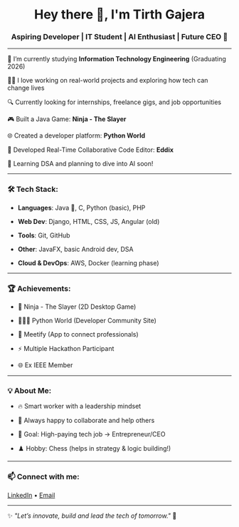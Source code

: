 <h1 align="center">Hey there 👋, I'm Tirth Gajera</h1>
<h3 align="center">Aspiring Developer | IT Student | AI Enthusiast | Future CEO 🚀</h3>

---

🌱 I’m currently studying **Information Technology Engineering** (Graduating 2026)  

👨‍💻 I love working on real-world projects and exploring how tech can change lives  

🔍 Currently looking for internships, freelance gigs, and job opportunities  

🎮 Built a Java Game: **Ninja - The Slayer**  

🌐 Created a developer platform: **Python World**  

📱 Developed Real-Time Collaborative Code Editor: **Eddix**  

🧠 Learning DSA and planning to dive into AI soon!

---

### 🛠️ Tech Stack:

- **Languages**: Java 💪, C, Python (basic), PHP
  
- **Web Dev**: Django, HTML, CSS, JS, Angular (old)
  
- **Tools**: Git, GitHub
  
- **Other**: JavaFX, basic Android dev, DSA

- **Cloud & DevOps**: AWS, Docker (learning phase)

---

### 🏆 Achievements:

- 🥷 Ninja - The Slayer (2D Desktop Game)
  
- 🧑‍🤝‍🧑 Python World (Developer Community Site)
  
- 🤝 Meetify (App to connect professionals)
  
- ⚡ Multiple Hackathon Participant
  
- 🌐 Ex IEEE Member

---

### 💡 About Me:

- 🔥 Smart worker with a leadership mindset
  
- 💬 Always happy to collaborate and help others
  
- 🎯 Goal: High-paying tech job → Entrepreneur/CEO
  
- ♟️ Hobby: Chess (helps in strategy & logic building!)

---

### 📫 Connect with me:
[LinkedIn](https://www.linkedin.com/in/tirth-gajera-1918a6244/) • [Email](mailto:tirthgajera12345@gmail.com)

---

✨ _"Let’s innovate, build and lead the tech of tomorrow."_ 🚀
